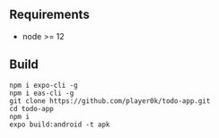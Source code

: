 ## Requirements

* node >= 12

## Build

```
npm i expo-cli -g
npm i eas-cli -g
git clone https://github.com/player0k/todo-app.git
cd todo-app
npm i
expo build:android -t apk
```
